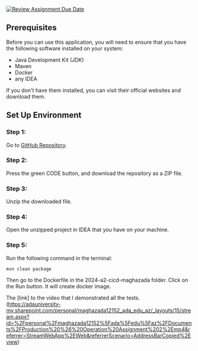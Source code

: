 [![Review Assignment Due Date](https://classroom.github.com/assets/deadline-readme-button-24ddc0f5d75046c5622901739e7c5dd533143b0c8e959d652212380cedb1ea36.svg)](https://classroom.github.com/a/jwssRZI4)

## Prerequisites

Before you can use this application, you will need to ensure that you have the following software installed on your system:

- Java Development Kit (JDK)
- Maven
- Docker
- any IDEA

If you don't have them installed, you can visit their official websites and download them.

## Set Up Environment

### Step 1:
Go to [GitHub Repository](https://github.com/ADA-GWU/2024-a2-cicd-maghazada).

### Step 2:
Press the green CODE button, and download the repository as a ZIP file.

### Step 3:
Unzip the downloaded file.

### Step 4:
Open the unzipped project in IDEA that you have on your machine.

### Step 5:
Run the following command in the terminal:

```shell
mvn clean package

```

Then go to the Dockerfile in the 2024-a2-cicd-maghazada folder. Click on the Run button. It will create docker image.

The [link] to the video that I demonstrated all the tests.(https://adauniversity-my.sharepoint.com/personal/maghazada12152_ada_edu_az/_layouts/15/stream.aspx?id=%2Fpersonal%2Fmaghazada12152%5Fada%5Fedu%5Faz%2FDocuments%2FProduction%20%26%20Operation%20Assignment%202%2Emp4&referrer=StreamWebApp%2EWeb&referrerScenario=AddressBarCopied%2Eview)

